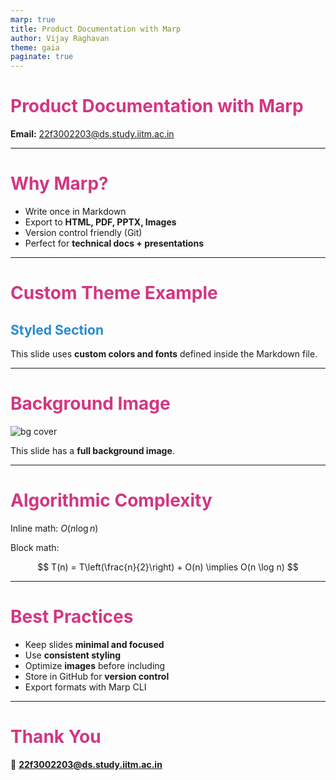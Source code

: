 ```yaml
---
marp: true
title: Product Documentation with Marp
author: Vijay Raghavan
theme: gaia
paginate: true
---
```


<!-- _class: lead -->

# Product Documentation with Marp

**Email:** 22f3002203@ds.study.iitm.ac.in

---

# Why Marp?

- Write once in Markdown  
- Export to **HTML, PDF, PPTX, Images**  
- Version control friendly (Git)  
- Perfect for **technical docs + presentations**  

---

# Custom Theme Example

<style>
section {
  background-color: #fdf6e3;
  color: #002b36;
  font-family: "Segoe UI", sans-serif;
}
h1 {
  color: #d33682;
}
h2 {
  color: #268bd2;
}
</style>

## Styled Section

This slide uses **custom colors and fonts** defined inside the Markdown file.

---

# Background Image

![bg cover](images/background.jpg)

This slide has a **full background image**.

---

# Algorithmic Complexity

Inline math: $O(n \log n)$

Block math:

$$
T(n) = T\left(\frac{n}{2}\right) + O(n) \implies O(n \log n)
$$

---

# Best Practices

- Keep slides **minimal and focused**  
- Use **consistent styling**  
- Optimize **images** before including  
- Store in GitHub for **version control**  
- Export formats with Marp CLI  

---

# Thank You  

📧 **22f3002203@ds.study.iitm.ac.in**  

